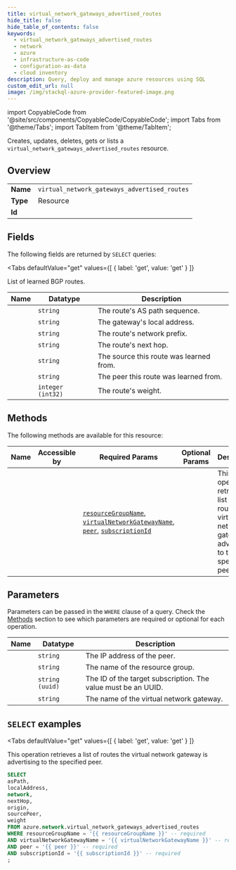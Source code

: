```yaml
--- 
title: virtual_network_gateways_advertised_routes
hide_title: false
hide_table_of_contents: false
keywords:
  - virtual_network_gateways_advertised_routes
  - network
  - azure
  - infrastructure-as-code
  - configuration-as-data
  - cloud inventory
description: Query, deploy and manage azure resources using SQL
custom_edit_url: null
image: /img/stackql-azure-provider-featured-image.png
---
```


import CopyableCode from '@site/src/components/CopyableCode/CopyableCode';
import Tabs from '@theme/Tabs';
import TabItem from '@theme/TabItem';

Creates, updates, deletes, gets or lists a <code>virtual_network_gateways_advertised_routes</code> resource.

## Overview
<table><tbody>
<tr><td><b>Name</b></td><td><code>virtual_network_gateways_advertised_routes</code></td></tr>
<tr><td><b>Type</b></td><td>Resource</td></tr>
<tr><td><b>Id</b></td><td><CopyableCode code="azure.network.virtual_network_gateways_advertised_routes" /></td></tr>
</tbody></table>

## Fields

The following fields are returned by `SELECT` queries:

<Tabs
    defaultValue="get"
    values={[
        { label: 'get', value: 'get' }
    ]}
>
<TabItem value="get">

List of learned BGP routes.

<table>
<thead>
    <tr>
    <th>Name</th>
    <th>Datatype</th>
    <th>Description</th>
    </tr>
</thead>
<tbody>
<tr>
    <td><CopyableCode code="asPath" /></td>
    <td><code>string</code></td>
    <td>The route's AS path sequence.</td>
</tr>
<tr>
    <td><CopyableCode code="localAddress" /></td>
    <td><code>string</code></td>
    <td>The gateway's local address.</td>
</tr>
<tr>
    <td><CopyableCode code="network" /></td>
    <td><code>string</code></td>
    <td>The route's network prefix.</td>
</tr>
<tr>
    <td><CopyableCode code="nextHop" /></td>
    <td><code>string</code></td>
    <td>The route's next hop.</td>
</tr>
<tr>
    <td><CopyableCode code="origin" /></td>
    <td><code>string</code></td>
    <td>The source this route was learned from.</td>
</tr>
<tr>
    <td><CopyableCode code="sourcePeer" /></td>
    <td><code>string</code></td>
    <td>The peer this route was learned from.</td>
</tr>
<tr>
    <td><CopyableCode code="weight" /></td>
    <td><code>integer (int32)</code></td>
    <td>The route's weight.</td>
</tr>
</tbody>
</table>
</TabItem>
</Tabs>

## Methods

The following methods are available for this resource:

<table>
<thead>
    <tr>
    <th>Name</th>
    <th>Accessible by</th>
    <th>Required Params</th>
    <th>Optional Params</th>
    <th>Description</th>
    </tr>
</thead>
<tbody>
<tr>
    <td><a href="#get"><CopyableCode code="get" /></a></td>
    <td><CopyableCode code="select" /></td>
    <td><a href="#parameter-resourceGroupName"><code>resourceGroupName</code></a>, <a href="#parameter-virtualNetworkGatewayName"><code>virtualNetworkGatewayName</code></a>, <a href="#parameter-peer"><code>peer</code></a>, <a href="#parameter-subscriptionId"><code>subscriptionId</code></a></td>
    <td></td>
    <td>This operation retrieves a list of routes the virtual network gateway is advertising to the specified peer.</td>
</tr>
</tbody>
</table>

## Parameters

Parameters can be passed in the `WHERE` clause of a query. Check the [Methods](#methods) section to see which parameters are required or optional for each operation.

<table>
<thead>
    <tr>
    <th>Name</th>
    <th>Datatype</th>
    <th>Description</th>
    </tr>
</thead>
<tbody>
<tr id="parameter-peer">
    <td><CopyableCode code="peer" /></td>
    <td><code>string</code></td>
    <td>The IP address of the peer.</td>
</tr>
<tr id="parameter-resourceGroupName">
    <td><CopyableCode code="resourceGroupName" /></td>
    <td><code>string</code></td>
    <td>The name of the resource group.</td>
</tr>
<tr id="parameter-subscriptionId">
    <td><CopyableCode code="subscriptionId" /></td>
    <td><code>string (uuid)</code></td>
    <td>The ID of the target subscription. The value must be an UUID.</td>
</tr>
<tr id="parameter-virtualNetworkGatewayName">
    <td><CopyableCode code="virtualNetworkGatewayName" /></td>
    <td><code>string</code></td>
    <td>The name of the virtual network gateway.</td>
</tr>
</tbody>
</table>

## `SELECT` examples

<Tabs
    defaultValue="get"
    values={[
        { label: 'get', value: 'get' }
    ]}
>
<TabItem value="get">

This operation retrieves a list of routes the virtual network gateway is advertising to the specified peer.

```sql
SELECT
asPath,
localAddress,
network,
nextHop,
origin,
sourcePeer,
weight
FROM azure.network.virtual_network_gateways_advertised_routes
WHERE resourceGroupName = '{{ resourceGroupName }}' -- required
AND virtualNetworkGatewayName = '{{ virtualNetworkGatewayName }}' -- required
AND peer = '{{ peer }}' -- required
AND subscriptionId = '{{ subscriptionId }}' -- required
;
```
</TabItem>
</Tabs>
